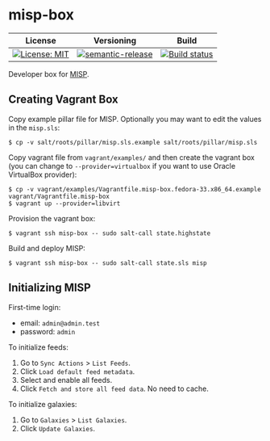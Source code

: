 # misp-box

| License | Versioning | Build |
| ------- | ---------- | ----- |
| [![License: MIT](https://img.shields.io/badge/License-MIT-yellow.svg)](https://opensource.org/licenses/MIT) | [![semantic-release](https://img.shields.io/badge/%20%20%F0%9F%93%A6%F0%9F%9A%80-semantic--release-e10079.svg)](https://github.com/semantic-release/semantic-release) | [![Build status](https://ci.appveyor.com/api/projects/status/vjocnhar8uvvykbe/branch/master?svg=true)](https://ci.appveyor.com/project/nikAizuddin/misp-box/branch/master) |

Developer box for [MISP](https://github.com/MISP/MISP).


## Creating Vagrant Box

Copy example pillar file for MISP. Optionally you may want to edit the values in the `misp.sls`:
```
$ cp -v salt/roots/pillar/misp.sls.example salt/roots/pillar/misp.sls
```

Copy vagrant file from `vagrant/examples/` and then create the vagrant box (you can change to `--provider=virtualbox` if you want to use Oracle VirtualBox provider):
```
$ cp -v vagrant/examples/Vagrantfile.misp-box.fedora-33.x86_64.example vagrant/Vagrantfile.misp-box
$ vagrant up --provider=libvirt
```

Provision the vagrant box:
```
$ vagrant ssh misp-box -- sudo salt-call state.highstate
```

Build and deploy MISP:
```
$ vagrant ssh misp-box -- sudo salt-call state.sls misp
```


## Initializing MISP

First-time login:
* email: `admin@admin.test`
* password: `admin`

To initialize feeds:
1. Go to `Sync Actions` > `List Feeds`.
1. Click `Load default feed metadata`.
1. Select and enable all feeds.
1. Click `Fetch and store all feed data`. No need to cache.

To initialize galaxies:
1. Go to `Galaxies` > `List Galaxies`.
1. Click `Update Galaxies`.
